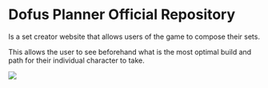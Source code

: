 # Dofus Planner Official Repository

  

<Website In Here When live> Is a set creator website that allows users of the game <Insert dofus link> to compose their sets.

This allows the user to see beforehand what is the most optimal build and path for their individual character to take.

  
  
  
 ![](Dofusplannergif.gif)
